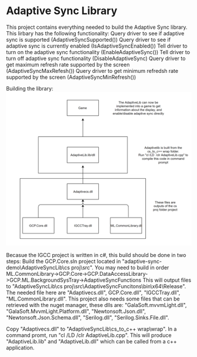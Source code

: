 # Adaptive Sync Library


This project contains everything needed to build the Adaptive Sync library. This lirbary has the following functionality:
Query driver to see if adaptive sync is supported (AdaptiveSyncSupported())
Query driver to see if adaptive sync is currently enabled (IsAdaptiveSyncEnabled())
Tell driver to turn on the adaptive sync functionality (EnableAdaptiveSync())
Tell driver to turn off adaptive sync functionality (DisableAdaptiveSync)
Query driver to get maximum refresh rate supported by the screen (AdaptiveSyncMaxRefesh())
Query driver to get minimum refredsh rate supported by the screen (AdaptiveSyncMinRefresh())

Building the library:
![Adaptive Sync Library Build](Diagram.PNG)

Becasue the IGCC project is written in c#, this build should be done in two steps:
Build the GCP.Core.sln project located in "adaptive-sync-demo\AdaptiveSyncLib\cs proj\src". You may need to build in order ML.CommonLibrary->GCP.Core->GCP.DataAccessLibrary->GCP.ML.BackgroundSysTray->AdaptiveSyncFunctions
This will output files to "AdaptiveSyncLib\cs proj\src\AdaptiveSyncFuncitons\bin\x64\Release". The needed file here are "Adaptivecs.dll", GCP.Core.dll", "IGCCTray.dll", "ML.CommonLibrary.dll". This project also needs some files that can be retrieved with the nuget manager, these dlls are: "GalaSoft.mvvmLight.dll", "GalaSoft.MvvmLight.Platform.dll", "Newtonsoft.Json.dll", "Newtonsoft.Json.Schema.dll", "Serilog.dll", "Serilog.Sinks.File.dll".


Copy "Adaptivecs.dll" to "AdaptiveSyncLib\cs_to_c++ wrap\wrap". In a command promt, run "cl /LD /clr AdaptiveLib.cpp". This will produce "AdaptiveLib.lib" and "AdaptiveLib.dll" which can be called from a c++ application.



